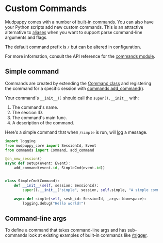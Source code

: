 # Custom Commands

Mudpuppy comes with a number of [built-in commands][commands]. You can also have
your Python scripts add new custom commands. This is an attractive alternative
to [aliases] when you want to support parse command-line arguments and flags.

The default command prefix is `/` but can be altered in configuration.

For more information, consult the API reference for the [commands module].

[commands]: ../commands.md
[aliases]: aliases.md
[commands module]: https://mudpuppy-rs.github.io/mudpuppy/api-docs/commands.html

## Simple command

Commands are created by extending the [Command class] and registering the
command for a specific session with [commands.add_command()].

Your command's `__init__()` should call the `super().__init__` with:

1. The command's name.
2. The session ID.
2. The command's main func.
3. A description of the command.

Here's a simple command that when `/simple` is run, will [log] a message.

```python
import logging
from mudpuppy_core import SessionId, Event
from commands import Command, add_command

@on_new_session()
async def setup(event: Event):
    add_command(event.id, SimpleCmd(event.id))


class SimpleCmd(Command):
    def __init__(self, session: SessionId):
        super().__init__("simple", session, self.simple, "A simple command example")

    async def simple(self, sesh_id: SessionId, _args: Namespace):
        logging.debug("Hello world!")

```

[Command class]: https://mudpuppy-rs.github.io/mudpuppy/api-docs/commands.html#Command
[commands.add_command()]: https://mudpuppy-rs.github.io/mudpuppy/api-docs/commands.html#add_command
[log]: ../logging.md

## Command-line args

To define a command that takes command-line args and has sub-commands look at
existing examples of built-in commands like [/trigger].

[/trigger]: https://github.com/mudpuppy-rs/mudpuppy/blob/main/mudpuppy/python/cmd_trigger.py
